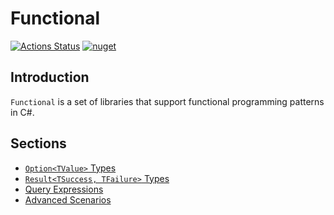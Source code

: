 # Functional

[![Actions Status](https://github.com/JohannesMoersch/Functional/workflows/.NET%20Core%20Build/badge.svg)](https://github.com/JohannesMoersch/Functional/actions)
[![nuget](https://img.shields.io/nuget/v/Functional.All.svg)](https://www.nuget.org/packages/Functional.All/)

## Introduction

`Functional` is a set of libraries that support functional programming patterns in C#.

## Sections

- [`Option<TValue>` Types](doc/option.md)
- [`Result<TSuccess, TFailure>` Types](doc/result.md)
- [Query Expressions](doc/query-expressions.md)
- [Advanced Scenarios](doc/advanced-scenarios.md)
